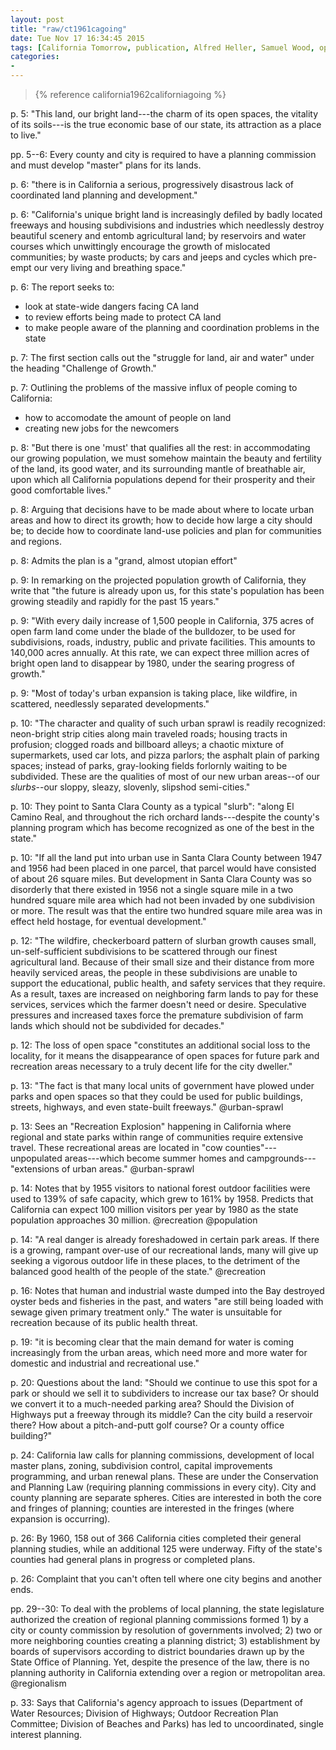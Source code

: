 ```yaml
---
layout: post
title: "raw/ct1961cagoing"
date: Tue Nov 17 16:34:45 2015
tags: [California Tomorrow, publication, Alfred Heller, Samuel Wood, open space, urban sprawl]
categories: 
- 
---
```


> {% reference california1962californiagoing %}

p. 5: "This land, our bright land---the charm of its open spaces, the vitality of its soils---is the true economic base of our state, its attraction as a place to live."

pp. 5--6: Every county and city is required to have a planning commission and must develop "master" plans for its lands.

p. 6: "there is in California a serious, progressively disastrous lack of coordinated land planning and development."

p. 6: "California's unique bright land is increasingly defiled by badly located freeways and housing subdivisions and industries which needlessly destroy beautiful scenery and entomb agricultural land; by reservoirs and water courses which unwittingly encourage the growth of mislocated communities; by waste products; by cars and jeeps and cycles which pre-empt our very living and breathing space."

p. 6: The report seeks to:

- look at state-wide dangers facing CA land
- to review efforts being made to protect CA land
- to make people aware of the planning and coordination problems in the state

p. 7: The first section calls out the "struggle for land, air and water" under the heading "Challenge of Growth."

p. 7: Outlining the problems of the massive influx of people coming to California:

- how to accomodate the amount of people on land
- creating new jobs for the newcomers

p. 8: "But there is one 'must' that qualifies all the rest: in accommodating our growing population, we must somehow maintain the beauty and fertility of the land, its good water, and its surrounding mantle of breathable air, upon which all California populations depend for their prosperity and their good comfortable lives."

p. 8: Arguing that decisions have to be made about where to locate urban areas and how to direct its growth; how to decide how large a city should be; to decide how to coordinate land-use policies and plan for communities and regions.

p. 8: Admits the plan is a "grand, almost utopian effort"

p. 9: In remarking on the projected population growth of California, they write that "the future is already upon us, for this state's population has been growing steadily and rapidly for the past 15 years."

p. 9: "With every daily increase of 1,500 people in California, 375 acres of open farm land come under the blade of the bulldozer, to be used for subdivisions, roads, industry, public and private facilities. This amounts to 140,000 acres annually. At this rate, we can expect three million acres of bright open land to disappear by 1980, under the searing progress of growth."

p. 9: "Most of today's urban expansion is taking place, like wildfire, in scattered, needlessly separated developments."

p. 10: "The character and quality of such urban sprawl is readily recognized: neon-bright strip cities along main traveled roads; housing tracts in profusion; clogged roads and billboard alleys; a chaotic mixture of supermarkets, used car lots, and pizza parlors; the asphalt plain of parking spaces; instead of parks, gray-looking fields forlornly waiting to be subdivided. These are the qualities of most of our new urban areas--of our *slurbs*--our sloppy, sleazy, slovenly, slipshod semi-cities."

p. 10: They point to Santa Clara County as a typical "slurb": "along El Camino Real, and throughout the rich orchard lands---despite the county's planning program which has become recognized as one of the best in the state."

p. 10: "If all the land put into urban use in Santa Clara County between 1947 and 1956 had been placed in one parcel, that parcel would have consisted of about 26 square miles. But development in Santa Clara County was so disorderly that there existed in 1956 not a single square mile in a two hundred square mile area which had not been invaded by one subdivision or more. The result was that the entire two hundred square mile area was in effect held hostage, for eventual development."

p. 12: "The wildfire, checkerboard pattern of slurban growth causes small, un-self-sufficient subdivisions to be scattered through our finest agricultural land. Because of their small size and their distance from more heavily serviced areas, the people in these subdivisions are unable to support the educational, public health, and safety services that they require. As a result, taxes are increased on neighboring farm lands to pay for these services, services which the farmer doesn't need or desire. Speculative pressures and increased taxes force the premature subdivision of farm lands which should not be subdivided for decades."

p. 12: The loss of open space "constitutes an additional social loss to the locality, for it means the disappearance of open spaces for future park and recreation areas necessary to a truly decent life for the city dweller."

p. 13: "The fact is that many local units of government have plowed under parks and open spaces so that they could be used for public buildings, streets, highways, and even state-built freeways." @urban-sprawl

p. 13: Sees an "Recreation Explosion" happening in California where regional and state parks within range of communities require extensive travel. These recreational areas are located in "cow counties"---unpopulated areas---which become summer homes and campgrounds---"extensions of urban areas." @urban-sprawl

p. 14: Notes that by 1955 visitors to national forest outdoor facilities were used to 139% of safe capacity, which grew to 161% by 1958. Predicts that California can expect 100 million visitors per year by 1980 as the state population approaches 30 million. @recreation @population

p. 14: "A real danger is already foreshadowed in certain park areas. If there is a growing, rampant over-use of our recreational lands, many will give up seeking a vigorous outdoor life in these places, to the detriment of the balanced good health of the people of the state." @recreation

p. 16: Notes that human and industrial waste dumped into the Bay destroyed oyster beds and fisheries in the past, and waters "are still being loaded with sewage given primary treatment only." The water is unsuitable for recreation because of its public health threat.

p. 19: "it is becoming clear that the main demand for water is coming increasingly from the urban areas, which need more and more water for domestic and industrial and recreational use."

p. 20: Questions about the land: "Should we continue to use this spot for a park or should we sell it to subdividers to increase our tax base? Or should we convert it to a much-needed parking area? Should the Division of Highways put a freeway through its middle? Can the city build a reservoir there? How about a pitch-and-putt golf course? Or a county office building?"

p. 24: California law calls for planning commissions, development of local master plans, zoning, subdivision control, capital improvements programming, and urban renewal plans. These are under the Conservation and Planning Law (requiring planning commissions in every city). City and county planning are separate spheres. Cities are interested in both the core and fringes of planning; counties are interested in the fringes (where expansion is occurring).

p. 26: By 1960, 158 out of 366 California cities completed their general planning studies, while an additional 125 were underway. Fifty of the state's counties had general plans in progress or completed plans.

p. 26: Complaint that you can't often tell where one city begins and another ends.

pp. 29--30: To deal with the problems of local planning, the state legislature authorized the creation of regional planning commissions formed 1) by a city or county commission by resolution of governments involved; 2) two or more neighboring counties creating a planning district; 3) establishment by boards of supervisors according to district boundaries drawn up by the State Office of Planning. Yet, despite the presence of the law, there is no planning authority in California extending over a region or metropolitan area. @regionalism

p. 33: Says that California's agency approach to issues (Department of Water Resources; Division of Highways; Outdoor Recreation Plan Committee; Division of Beaches and Parks) has led to uncoordinated, single interest planning.

